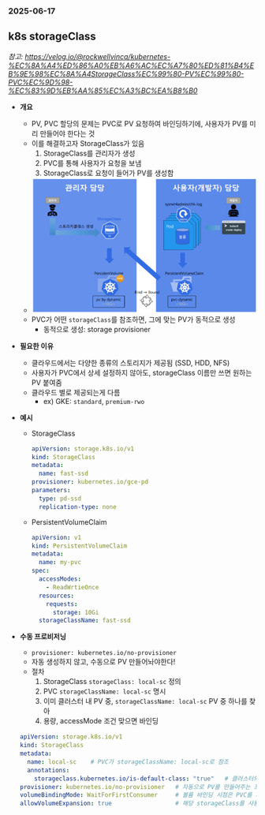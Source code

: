 ### 2025-06-17

## k8s storageClass
*참고: https://velog.io/@rockwellvinca/kubernetes-%EC%8A%A4%ED%86%A0%EB%A6%AC%EC%A7%80%ED%81%B4%EB%9E%98%EC%8A%A4StorageClass%EC%99%80-PV%EC%99%80-PVC%EC%9D%98-%EC%83%9D%EB%AA%85%EC%A3%BC%EA%B8%B0*  
- **개요**
  - PV, PVC 할당의 문제는 PVC로 PV 요청하여 바인딩하기에, 사용자가 PV를 미리 만들어야 한다는 것
  - 이를 해결하고자 StorageClass가 있음
    1. StorageClass를 관리자가 생성
    2. PVC를 통해 사용자가 요청을 보냄
    3. StorageClass로 요청이 들어가 PV를 생성함
  - ![](../images/2025-06-17-storageclass.png)
  - PVC가 어떤 `storageClass`를 참조하면, 그에 맞는 PV가 동적으로 생성
    - 동적으로 생성: storage provisioner

- **필요한 이유**
  - 클라우드에서는 다양한 종류의 스토리지가 제공됨 (SSD, HDD, NFS)
  - 사용자가 PVC에서 상세 설정하지 않아도, storageClass 이름만 쓰면 원하는 PV 붙여줌
  - 클라우드 별로 제공되는게 다름
    - ex) GKE: `standard`, `premium-rwo`

- **예시**
  - StorageClass
    ```yaml
    apiVersion: storage.k8s.io/v1
    kind: StorageClass
    metadata:
      name: fast-ssd
    provisioner: kubernetes.io/gce-pd
    parameters:
      type: pd-ssd
      replication-type: none
    ```
  - PersistentVolumeClaim
    ```yaml
    apiVersion: v1
    kind: PersistentVolumeClaim
    metadata:
      name: my-pvc
    spec:
      accessModes:
        - ReadWrtieOnce
      resources:
        requests:
          storage: 10Gi
      storageClassName: fast-ssd
    ```
    
- **수동 프로비저닝**
  - `provisioner: kubernetes.io/no-provisioner`
  - 자동 생성하지 않고, 수동으로 PV 만들어놔야한다!
  - 절차
    1. StorageClass `storageClass: local-sc` 정의
    2. PVC `storageClassName: local-sc` 명시
    3. 이미 클러스터 내 PV 중, `storageClassName: local-sc` PV 중 하나를 찾아
    4. 용량, accessMode 조건 맞으면 바인딩
  ```yaml
  apiVersion: storage.k8s.io/v1
  kind: StorageClass
  metadata:
    name: local-sc    # PVC가 storageClassName: local-sc로 참조
    annotations:
      storageclass.kubernetes.io/is-default-class: "true"   # 클러스터의 기본 StorageClass로 지정. PVC에서 storageClassName 없으면 기본으로 쓰도록 지정
  provisioner: kubernetes.io/no-provisioner   # 자동으로 PV를 만들어주는 프로비저너 없음! 수동으로 만든 PV만 매칭 가능!
  volumeBindingMode: WaitForFirstConsumer     # 볼륨 바인딩 시점은 PVC를 사용하는 Pod가 어느 노드에 배치될지 결정한 후에 바인딩
  allowVolumeExpansion: true                  # 해당 storageClass를 사용하는 PVC는 추후에 용량 늘릴 수 있음
  ```